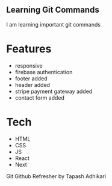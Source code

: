 ## Learning Git Commands
I am learning important git commands

# Features
- responsive
- firebase authentication
- footer added
- header added
- stripe payment gateway added
- contact form added

# Tech
- HTML
- CSS
- JS
- React
- Next

Git Github Refresher by Tapash Adhikari